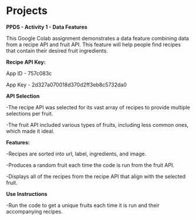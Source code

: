 # Projects
**PPDS - Activity 1 - Data Features**

This Google Colab assignment demonstrates a data feature combining data from a recipe API and fruit API. This feature will help people find recipes that contain their desired fruit ingredients.

**Recipe API Key:**

App ID - 757c083c

App Key - 2d327a070018d370d2ff3eb8c5732da0

**API Selection**

-The recipe API was selected for its vast array of recipes to provide multiple selections per fruit.

-The fruit API included various types of fruits, including less common ones, which made it ideal.

**Features:**

-Recipes are sorted into url, label, ingredients, and image.

-Produces a random fruit each time the code is run from the fruit API.

-Displays all of the recipes from the recipe API that align with the selected fruit.

**Use Instructions**

-Run the code to get a unique fruits each time it is run and their accompanying recipes. 

